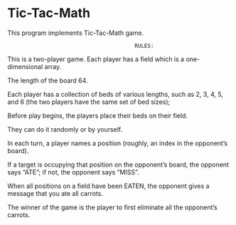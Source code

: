 # Tic-Tac-Math
This program implements Tic-Tac-Math game.

                                            RULES:

This is a two-player game. Each player has a field which is a one-dimensional array.
 
The length of the board 64. 

Each player has a collection of beds of various lengths, such as 2, 3, 4, 5, and 6 (the two players have the same set of bed sizes); 

Before play begins, the players place their beds on their field.

They can do it randomly or by yourself.

In each turn, a player names a position (roughly, an index in the opponent’s board).

If a target is occupying that position on the opponent’s board, the opponent says “ATE”; if not, the opponent says “MISS”. 

When all positions on a field have been EATEN, the opponent gives a message that you ate all carrots. 

The winner of the game is the player to first eliminate all the opponent’s carrots.